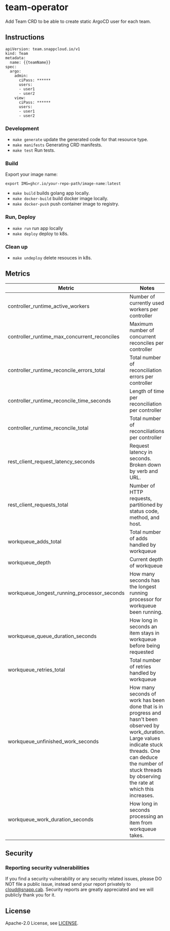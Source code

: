 # team-operator
Add Team CRD to be able to create static ArgoCD user for each team.

## Instructions
```
apiVersion: team.snappcloud.io/v1
kind: Team
metadata:
  name: {{teamName}}
spec:
  argo:
    admin:
      ciPass: ******
      users:
      - user1
      - user2
    view:
      ciPass: ******
      users:
      - user1
      - user2
```
### Development

* `make generate` update the generated code for that resource type.
* `make manifests` Generating CRD manifests.
* `make test` Run tests.

### Build

Export your image name:

```
export IMG=ghcr.io/your-repo-path/image-name:latest
```

* `make build` builds golang app locally.
* `make docker-build` build docker image locally.
* `make docker-push` push container image to registry.

### Run, Deploy
* `make run` run app locally
* `make deploy` deploy to k8s.

### Clean up

* `make undeploy` delete resouces in k8s.


## Metrics

| Metric                                              | Notes
|-----------------------------------------------------|------------------------------------
| controller_runtime_active_workers | Number of currently used workers per controller
| controller_runtime_max_concurrent_reconciles | Maximum number of concurrent reconciles per controller
| controller_runtime_reconcile_errors_total | Total number of reconciliation errors per controller
| controller_runtime_reconcile_time_seconds | Length of time per reconciliation per controller
| controller_runtime_reconcile_total | Total number of reconciliations per controller
| rest_client_request_latency_seconds | Request latency in seconds. Broken down by verb and URL.
| rest_client_requests_total | Number of HTTP requests, partitioned by status code, method, and host.
| workqueue_adds_total | Total number of adds handled by workqueue
| workqueue_depth | Current depth of workqueue
| workqueue_longest_running_processor_seconds | How many seconds has the longest running processor for workqueue been running.
| workqueue_queue_duration_seconds | How long in seconds an item stays in workqueue before being requested
| workqueue_retries_total | Total number of retries handled by workqueue
| workqueue_unfinished_work_seconds | How many seconds of work has been done that is in progress and hasn't been observed by work_duration. Large values indicate stuck threads. One can deduce the number of stuck threads by observing the rate at which this increases.
| workqueue_work_duration_seconds | How long in seconds processing an item from workqueue takes.


## Security

### Reporting security vulnerabilities

If you find a security vulnerability or any security related issues, please DO NOT file a public issue, instead send your report privately to cloud@snapp.cab. Security reports are greatly appreciated and we will publicly thank you for it.

## License

Apache-2.0 License, see [LICENSE](LICENSE).
